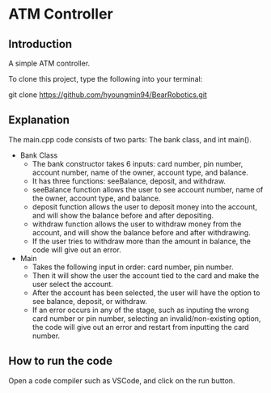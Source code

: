 # ATM Controller

## Introduction

A simple ATM controller.

To clone this project, type the following into your terminal:

git clone https://github.com/hyoungmin94/BearRobotics.git

## Explanation

The main.cpp code consists of two parts: The bank class, and int main().

 - Bank Class
    - The bank constructor takes 6 inputs: card number, pin number, account number, name of the owner, account type, and balance.
    - It has three functions: seeBalance, deposit, and withdraw.
    - seeBalance function allows the user to see account number, name of the owner, account type, and balance.
    - deposit function allows the user to deposit money into the account, and will show the balance before and after depositing.
    - withdraw function allows the user to withdraw money from the account, and will show the balance before and after withdrawing.
    - If the user tries to withdraw more than the amount in balance, the code will give out an error.
 - Main
    - Takes the following input in order: card number, pin number.
    - Then it will show the user the account tied to the card and make the user select the account.
    - After the account has been selected, the user will have the option to see balance, deposit, or withdraw.
    - If an error occurs in any of the stage, such as inputing the wrong card number or pin number, selecting an invalid/non-existing option, the code will give out an error and restart from inputting the card number.

## How to run the code

Open a code compiler such as VSCode, and click on the run button.
